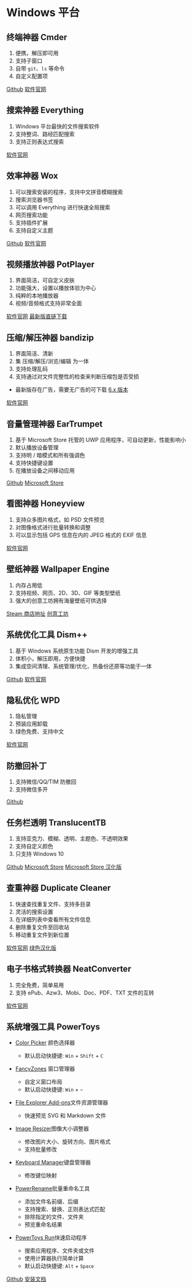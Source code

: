 # Windows 平台

## 终端神器 Cmder

1. 便携，解压即可用
2. 支持子窗口
3. 自带 `git`、`ls` 等命令
4. 自定义配置项

[Github](https://github.com/cmderdev/cmder)
[软件官网](https://cmder.net/)

## 搜索神器 Everything

1. Windows 平台最快的文件搜索软件
2. 支持整词、路经匹配搜索
3. 支持正则表达式搜索

[软件官网](https://www.voidtools.com/zh-cn/)

## 效率神器 Wox

1. 可以搜索安装的程序，支持中文拼音模糊搜索
2. 搜索浏览器书签
3. 可以调用 Everything 进行快速全局搜索
4. 网页搜索功能
5. 支持插件扩展
6. 支持自定义主题

[Github](https://github.com/Wox-launcher/Wox)
[软件官网](https://wox.one/)

## 视频播放神器 PotPlayer

1. 界面简洁，可自定义皮肤
2. 功能强大，设置以播放体验为中心
3. 纯粹的本地播放器
4. 视频/音频格式支持非常全面

[软件官网](https://potplayer.daum.net/?lang=zh_CN)
[最新版直链下载](https://t1.daumcdn.net/potplayer/PotPlayer/Version/Latest/PotPlayerSetup64.exe)

## 压缩/解压神器 bandizip

1. 界面简洁、清新
2. 集 压缩/解压/浏览/编辑 为一体
3. 支持处理乱码
4. 支持通过对文件完整性的检查来判断压缩包是否受损

- 最新版存在广告，需要无广告的可下载 [6.x 版本](https://cn.bandisoft.com/bandizip/old/6/)

[软件官网](https://www.bandisoft.com/bandizip/)

## 音量管理神器 EarTrumpet

1. 基于 Microsoft Store 托管的 UWP 应用程序，可自动更新，性能影响小
2. 默认播放设备管理
3. 支持明 / 暗模式和所有强调色
4. 支持快捷键设置
5. 在播放设备之间移动应用

[Github](https://github.com/File-New-Project/EarTrumpet)
[Microsoft Store](https://www.microsoft.com/en-us/p/eartrumpet/9nblggh516xp)

## 看图神器 Honeyview

1. 支持众多图片格式，如 PSD 文件预览
2. 对图像格式进行批量转换和调整
3. 可以显示包括 GPS 信息在内的 JPEG 格式的 EXIF 信息

[软件官网](https://www.bandisoft.com/honeyview)

## 壁纸神器 Wallpaper Engine

1. 内存占用低
2. 支持视频、网页、2D、3D、GIF 等类型壁纸
3. 强大的创意工坊拥有海量壁纸可供选择

[Steam 商店地址](https://store.steampowered.com/app/431960/Wallpaper_Engine/)
[创意工坊](https://steamcommunity.com/app/431960/workshop/)

## 系统优化工具 Dism++

1. 基于 Windows 系统原生功能 Dism 开发的增强工具
2. 体积小，解压即用，方便快捷
3. 集成空间清理、系统管理/优化、热备份还原等功能于一体

[Github](https://github.com/Chuyu-Team/Dism-Multi-language)
[软件官网](https://www.chuyu.me/zh-Hans/index.html)

## 隐私优化 WPD

1. 隐私管理
2. 预装应用卸载
3. 绿色免费、支持中文

[软件官网](https://wpd.app)

## 防撤回补丁

1. 支持微信/QQ/TIM 防撤回
2. 支持微信多开

[Github](https://github.com/huiyadanli/RevokeMsgPatcher)

## 任务栏透明 TranslucentTB

1. 支持亚克力、模糊、透明、主题色、不透明效果
2. 支持自定义颜色
3. 只支持 Windows 10

[Github](https://github.com/TranslucentTB/TranslucentTB)
[Microsoft Store](https://www.microsoft.com/zh-cn/p/translucenttb/9pf4kz2vn4w9)
[Microsoft Store 汉化版](https://www.microsoft.com/zh-cn/p/translucenttb-%E6%B1%89%E5%8C%96-by-tpxxn/9n5w18jc9bg2)

## 查重神器 Duplicate Cleaner

1. 快速查找重复文件、支持多目录
2. 灵活的搜索设置
3. 在详细列表中查看所有文件信息
4. 删除重复文件至回收站
5. 移动重复文件到新位置

[软件官网](https://www.duplicatecleaner.com)
[绿色汉化版](https://www.52pojie.cn/forum.php?mod=viewthread&tid=1224420)

## 电子书格式转换器 NeatConverter

1. 完全免费，简单易用
2. 支持 ePub、Azw3、Mobi、Doc、PDF、TXT 文件的互转

[软件官网](https://www.neat-reader.cn/downloads/converter)

## 系统增强工具 PowerToys

- [Color Picker](https://aka.ms/PowerToysOverview_ColorPicker) 颜色选择器
  - 默认启动快捷键: `Win` + `Shift` + `C`

- [FancyZones](https://aka.ms/PowerToysOverview_FancyZones) 窗口管理器
  - 自定义窗口布局
  - 默认启动快捷键: `Win` + `~`

- [File Explorer Add-ons](https://aka.ms/PowerToysOverview_FileExplorerAddOns)文件资源管理器
  - 快速预览 SVG 和 Markdown 文件

- [Image Resizer](https://aka.ms/PowerToysOverview_ImageResizer)图像大小调整器
  - 修改图片大小、旋转方向、图片格式
  - 支持批量修改

- [Keyboard Manager](https://aka.ms/PowerToysOverview_KeyboardManager)键盘管理器
  - 修改键位映射

- [PowerRename](https://aka.ms/PowerToysOverview_PowerRename)批量重命名工具
  - 添加文件名前缀、后缀
  - 支持搜索、替换、正则表达式匹配
  - 排除指定的文件、文件夹
  - 预览重命名结果

- [PowerToys Run](https://aka.ms/PowerToysOverview_PowerToysRun)快速启动程序
  - 搜索应用程序、文件夹或文件
  - 使用计算器执行简单计算
  - 默认启动快捷键: `Alt` + `Space`

[Github](https://github.com/microsoft/PowerToys)
[安装文档](https://docs.microsoft.com/zh-cn/windows/powertoys/install)
